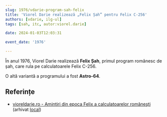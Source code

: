 ```yaml
---
slug: 1976/vdarie-program-sah-felix
title: 'Viorel Darie realizează „Felix Șah” pentru Felix C-256'
authors: [vdarie, ilg-ul]
tags: [sah, itc, autor:viorel.darie]

date: 2024-01-03T12:03:31

event_date: '1976'

---
```


În anul 1976, Viorel Darie realizează **Felix Șah**, primul program
românesc de șah,
care rula pe calculatoarele Felix C-256.

O altă variantă a programului a fost **Astro-64**.

<!-- truncate -->

## Referințe

- [vioreldarie.ro - Amintiri din epoca Felix a calculatoarelor româneşti](https://www.vioreldarie.ro/Creatii/Amintiri%20din%20epoca%20FELIX%20a%20calculatoarelor%20romanesti.pdf) (arhivat [local](https://cronica-it.github.io/arhiva/))
